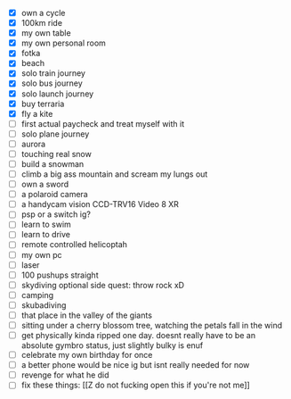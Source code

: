 - [x] own a cycle
- [x] 100km ride
- [x] my own table
- [x] my own personal room
- [x] fotka
- [x] beach 
- [x] solo train journey
- [x] solo bus journey
- [x] solo launch journey
- [x] buy terraria
- [x] fly a kite
- [ ] first actual paycheck and treat myself with it
- [ ] solo plane journey
- [ ] aurora
- [ ] touching real snow
- [ ] build a snowman
- [ ] climb a big ass mountain and scream my lungs out 
- [ ] own a sword
- [ ] a polaroid camera
- [ ] a handycam vision CCD-TRV16 Video 8 XR
- [ ] psp or a switch ig?
- [ ] learn to swim 
- [ ] learn to drive
- [ ] remote controlled helicoptah
- [ ] my own pc
- [ ] laser
- [ ] 100 pushups straight
- [ ] skydiving
      optional side quest: throw rock xD
- [ ] camping
- [ ] skubadiving
- [ ] that place in the valley of the giants
- [ ] sitting under a cherry blossom tree, watching the petals fall in the wind
- [ ] get physically kinda ripped one day. doesnt really have to be an absolute gymbro status, just slightly bulky is enuf
- [ ] celebrate my own birthday for once
- [ ] a better phone would be nice ig but isnt really needed for now
- [ ] revenge for what he did
- [ ] fix these things: [[Z do not fucking open this if you're not me]] 